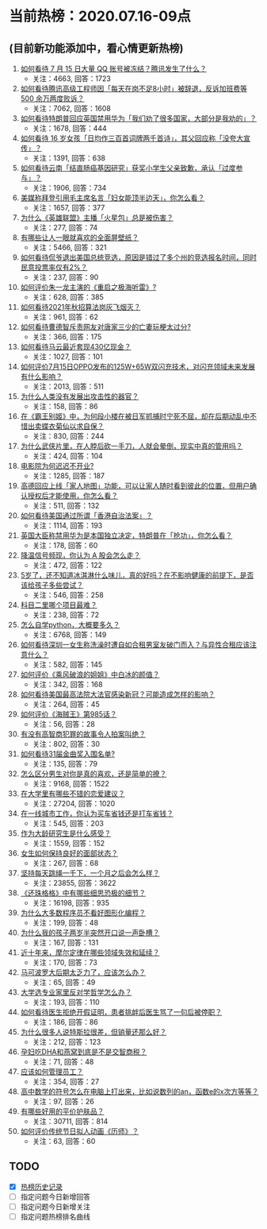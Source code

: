 # 当前热榜：2020.07.16-09点
## (目前新功能添加中，看心情更新热榜)
1. [如何看待 7 月 15 日大量 QQ 账号被冻结？腾讯发生了什么？](https://www.zhihu.com/question/407015734)
    * 关注：4663, 回答：1723
2. [如何看待腾讯高级工程师因「每天在岗不足8小时」被辞退，反诉加班费等 500 余万两度败诉？](https://www.zhihu.com/question/407009249)
    * 关注：7062, 回答：1608
3. [如何看待特朗普回应英国禁用华为「我们劝了很多国家，大部分是我劝的」？](https://www.zhihu.com/question/407005621)
    * 关注：1678, 回答：444
4. [如何看待 16 岁女孩「日均作三百首词牌两千首诗」，其父回应称「没夸大宣传」？](https://www.zhihu.com/question/407039138)
    * 关注：1391, 回答：638
5. [如何看待云南「结直肠癌基因研究」获奖小学生父亲致歉，承认「过度参与」？](https://www.zhihu.com/question/407101196)
    * 关注：1906, 回答：734
6. [美媒称拜登引用毛主席名言「妇女能顶半边天」，你怎么看？](https://www.zhihu.com/question/407034497)
    * 关注：1657, 回答：377
7. [为什么《英雄联盟》主播「火星包」总是被伤害？](https://www.zhihu.com/question/406386686)
    * 关注：277, 回答：74
8. [有哪些让人一眼就喜欢的全面屏壁纸？](https://www.zhihu.com/question/329062584)
    * 关注：5466, 回答：321
9. [如何看待侃爷退出美国总统竞选，原因是错过了多个州的竞选报名时间，同时民意投票率仅有2%？](https://www.zhihu.com/question/407039796)
    * 关注：237, 回答：90
10. [如何评价朱一龙主演的《重启之极海听雷》?](https://www.zhihu.com/question/392093306)
    * 关注：628, 回答：385
11. [如何看待2021年秋招算法岗灰飞烟灭？](https://www.zhihu.com/question/406974583)
    * 关注：961, 回答：62
12. [如何看待曹德智斥责网友对唐家三少的亡妻玩梗太过分?](https://www.zhihu.com/question/406967534)
    * 关注：366, 回答：175
13. [如何看待马云最近套现430亿现金？](https://www.zhihu.com/question/406479203)
    * 关注：1027, 回答：101
14. [如何评价7月15日OPPO发布的125W+65W双闪充技术，对闪充领域未来发展有什么影响？](https://www.zhihu.com/question/406809229)
    * 关注：2013, 回答：511
15. [为什么人类没有发展出攻击性的器官？](https://www.zhihu.com/question/406918539)
    * 关注：158, 回答：86
16. [在《霸王别姬》中，为何段小楼在被日军抓捕时宁死不屈，却在后期动乱中不惜出卖蝶衣菊仙以求自保？](https://www.zhihu.com/question/393518760)
    * 关注：830, 回答：244
17. [为什么武侠片里，在人脖后砍一手刀，人就会晕倒，现实中真的管用吗？](https://www.zhihu.com/question/406424488)
    * 关注：424, 回答：104
18. [电影院为何迟迟不开业?](https://www.zhihu.com/question/399429212)
    * 关注：1285, 回答：187
19. [高德回应上线「家人地图」功能，可以让家人随时看到彼此的位置，但用户确认授权后才能使用，你怎么看？](https://www.zhihu.com/question/407045856)
    * 关注：511, 回答：132
20. [如何看待美国通过所谓「香港自治法案」？](https://www.zhihu.com/question/406985048)
    * 关注：1114, 回答：193
21. [英国大臣称禁用华为是本国独立决定，特朗普在「抢功」，你怎么看？](https://www.zhihu.com/question/407082767)
    * 关注：178, 回答：60
22. [降温信号频现，你认为 A 股会怎么走？](https://www.zhihu.com/question/406981138)
    * 关注：472, 回答：122
23. [5岁了，还不知道冰淇淋什么味儿，真的好吗？在不影响健康的前提下，是否该给孩子多些尝试？](https://www.zhihu.com/question/406585725)
    * 关注：546, 回答：258
24. [科目二里哪个项目最难？](https://www.zhihu.com/question/391712453)
    * 关注：238, 回答：72
25. [怎么自学python，大概要多久？](https://www.zhihu.com/question/300985609)
    * 关注：6768, 回答：149
26. [如何看待深圳一女生称洗澡时遭自如合租男室友破门而入？与异性合租应该注意什么？](https://www.zhihu.com/question/407047924)
    * 关注：582, 回答：145
27. [如何评价《乘风破浪的姐姐》中白冰的颜值？](https://www.zhihu.com/question/401525641)
    * 关注：342, 回答：168
28. [如何看待美国最高法院大法官感染新冠？可能造成怎样的影响？](https://www.zhihu.com/question/406988812)
    * 关注：264, 回答：45
29. [如何评价《海贼王》第985话？](https://www.zhihu.com/question/405956245)
    * 关注：56, 回答：28
30. [有没有高智商犯罪的故事令人拍案叫绝？](https://www.zhihu.com/question/63339296)
    * 关注：802, 回答：30
31. [如何看待31届金曲奖入围名单?](https://www.zhihu.com/question/407029751)
    * 关注：135, 回答：79
32. [怎么区分男生对你是真的喜欢，还是简单的撩？](https://www.zhihu.com/question/369238252)
    * 关注：9168, 回答：1522
33. [在大学里有哪些不错的恋爱建议？](https://www.zhihu.com/question/26239595)
    * 关注：27204, 回答：1020
34. [在一线城市工作，你认为买车省钱还是打车省钱？](https://www.zhihu.com/question/407052766)
    * 关注：545, 回答：203
35. [作为大龄研究生是什么感受？](https://www.zhihu.com/question/268821590)
    * 关注：1559, 回答：152
36. [女生如何保持良好的面部状态？](https://www.zhihu.com/question/406837977)
    * 关注：267, 回答：68
37. [坚持每天跳绳一千下，一个月之后会怎么样？](https://www.zhihu.com/question/300923595)
    * 关注：23855, 回答：3622
38. [《还珠格格》中有哪些细思恐极的细节？](https://www.zhihu.com/question/34053888)
    * 关注：16198, 回答：935
39. [为什么大多数程序员不看好图形化编程？](https://www.zhihu.com/question/321064855)
    * 关注：199, 回答：48
40. [为什么我的孩子两岁半突然开口说一声卧槽？](https://www.zhihu.com/question/405842466)
    * 关注：167, 回答：131
41. [近十年来，摩尔定律在哪些领域失效和延续？](https://www.zhihu.com/question/406828392)
    * 关注：170, 回答：73
42. [马可波罗大后期太乏力了，应该怎么办？](https://www.zhihu.com/question/401485268)
    * 关注：65, 回答：49
43. [大学选专业家里反对学哲学怎么办？](https://www.zhihu.com/question/405813858)
    * 关注：193, 回答：110
44. [如何看待医生拒绝开假证明，患者挑衅后医生骂了一句后被停职？](https://www.zhihu.com/question/403872552)
    * 关注：186, 回答：86
45. [为什么很多人说特斯拉很差，但销量还那么好？](https://www.zhihu.com/question/397487784)
    * 关注：212, 回答：123
46. [孕妇吃DHA和燕窝到底是不是交智商税？](https://www.zhihu.com/question/378139977)
    * 关注：71, 回答：48
47. [应该如何管理员工？](https://www.zhihu.com/question/325815980)
    * 关注：354, 回答：27
48. [高中数学的符号怎么在电脑上打出来，比如说数列的an，函数e的x次方等等？](https://www.zhihu.com/question/406132675)
    * 关注：97, 回答：26
49. [有哪些好用的平价护肤品？](https://www.zhihu.com/question/50655165)
    * 关注：30711, 回答：814
50. [如何评价传统节日拟人动画《历师》？](https://www.zhihu.com/question/407134734)
    * 关注：63, 回答：60
## TODO
* [x] [热榜历史记录](hot_history/AllHot.md)
* [ ] 指定问题今日新增回答
* [ ] 指定问题今日新增关注
* [ ] 指定问题热榜排名曲线
